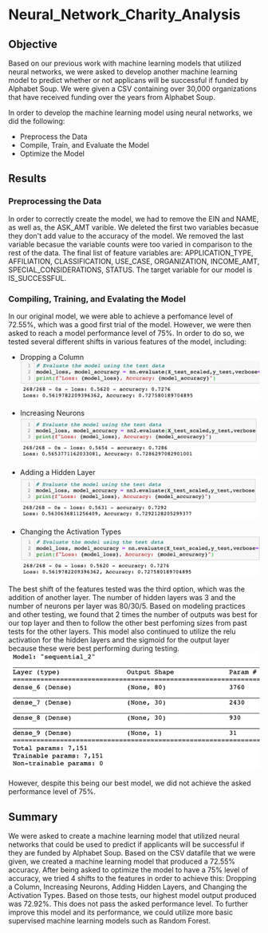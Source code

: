 # Neural_Network_Charity_Analysis

## Objective 

Based on our previous work with machine learning models that utilized neural networks, we were asked to develop another machine learning model to predict whether or not applicans will be successful if funded by Alphabet Soup. We were given a CSV containing over 30,000 organizations that have received funding over the years from Alphabet Soup. 

In order to develop the machine learning model using neural networks, we did the following: 

* Preprocess the Data
* Compile, Train, and Evaluate the Model
* Optimize the Model

## Results 

### Preprocessing the Data 

In order to correctly create the model, we had to remove the EIN and NAME, as well as, the ASK_AMT varible. We deleted the first two variables becasue they don't add value to the accuracy of the model. We removed the last variable becasue the variable counts were too varied in comparison to the rest of the data. The final list of feature variables are: APPLICATION_TYPE, AFFILIATION, CLASSIFICATION, USE_CASE, ORGANIZATION, INCOME_AMT, SPECIAL_CONSIDERATIONS, STATUS. The target variable for our model is IS_SUCCESSFUL.

### Compiling, Training, and Evalating the Model

In our original model, we were able to achieve a perfomance level of 72.55%, which was a good first trial of the model. However, we were then asked to reach a model performance level of 75%. In order to do so, we tested several different shifts in various features of the model, including: 

* Dropping a Column <br>
![](https://github.com/Stewartsl17/Neural_Network_Charity_Analysis/blob/main/Images/Option%201%20-%20Remove%20a%20Column.png)

* Increasing Neurons <br>
![](https://github.com/Stewartsl17/Neural_Network_Charity_Analysis/blob/main/Images/Option%202%20-%20Increase%20Neurons.png)

* Adding a Hidden Layer <br>
![](https://github.com/Stewartsl17/Neural_Network_Charity_Analysis/blob/main/Images/Option%203%20-%20Add%20Hidden%20Layers.png)

* Changing the Activation Types <br>
![](https://github.com/Stewartsl17/Neural_Network_Charity_Analysis/blob/main/Images/Option%204%20-%20Use%20Different%20Activation%20Functions%20.png)

The best shift of the features tested was the third option, which was the addition of another layer. The number of hidden layers was 3 and the number of neurons per layer was 80/30/5. Based on modeling practices and other testing, we found that 2 times the number of outputs was best for our top layer and then to follow the other best perfoming sizes from past tests for the other layers. This model also continued to utilize the relu activation for the hidden layers and the sigmoid for the output layer because these were best performing during testing. <br>
![](https://github.com/Stewartsl17/Neural_Network_Charity_Analysis/blob/main/Images/Option%203%20Layers.png)

However, despite this being our best model, we did not achieve the asked performance level of 75%. 

## Summary 

We were asked to create a machine learning model that utilized neural networks that could be used to predict if applicants will be successful if they are funded by Alphabet Soup. Based on the CSV datafile that we were given, we created a machine learning model that produced a 72.55% accuracy. After being asked to optimize the model to have a 75% level of accuracy, we tried 4 shifts to the features in order to achieve this: Dropping a Column, Increasing Neurons, Adding Hidden Layers, and Changing the Activation Types. Based on those tests, our highest model output produced was 72.92%. This does not pass the asked performance level. To further improve this model and its performance, we could utilize more basic supervised machine learning models such as Random Forest. 
